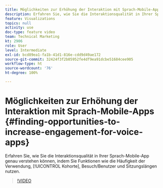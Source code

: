 ```yaml
---
title: Möglichkeiten zur Erhöhung der Interaktion mit Sprach-Mobile-Apps
description: Erfahren Sie, wie Sie die Interaktionsqualität in Ihrer Sprach-Mobile-App genau verstehen können, indem Sie Funktionen wie Häufigkeit der Verwendung, Kohorte, Besuch/Benutzer und Sitzungslängen nutzen.
feature: Visualizations
topics: null
activity: use
doc-type: feature video
team: Technical Marketing
kt: 2906
role: User
level: Intermediate
exl-id: bcd89ea1-fa1b-41d1-816e-cdd9d49ae172
source-git-commit: 32424f3f2b05952fe4df9ea91dcbe51684cee905
workflow-type: ht
source-wordcount: '76'
ht-degree: 100%

---
```


# Möglichkeiten zur Erhöhung der Interaktion mit Sprach-Mobile-Apps {#finding-opportunities-to-increase-engagement-for-voice-apps}

Erfahren Sie, wie Sie die Interaktionsqualität in Ihrer Sprach-Mobile-App genau verstehen können, indem Sie Funktionen wie die Häufigkeit der Verwendung, [!UICONTROL Kohorte], Besuch/Benutzer und Sitzungslängen nutzen.

>[!VIDEO](https://video.tv.adobe.com/v/27223/?quality=9)
